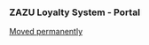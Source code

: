### ZAZU Loyalty System - Portal

<a href="https://gitlab.com/pi-squared/zazu-portal">Moved permanently</a>
